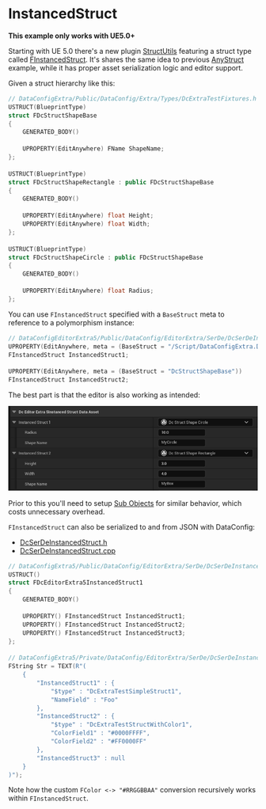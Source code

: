 # InstancedStruct

**This example only works with UE5.0+**

Starting with UE 5.0 there's a new plugin [StructUtils][1] featuring a struct type called [FInstancedStruct][2]. It's shares the same idea to previous [AnyStruct](./AnyStruct.md) example, while it has proper asset serialization logic and editor support.

Given a struct hierarchy like this:

```c++
// DataConfigExtra/Public/DataConfig/Extra/Types/DcExtraTestFixtures.h
USTRUCT(BlueprintType)
struct FDcStructShapeBase
{
    GENERATED_BODY()
    
    UPROPERTY(EditAnywhere) FName ShapeName;
};

USTRUCT(BlueprintType)
struct FDcStructShapeRectangle : public FDcStructShapeBase
{
    GENERATED_BODY()
    
    UPROPERTY(EditAnywhere) float Height;
    UPROPERTY(EditAnywhere) float Width;
};

USTRUCT(BlueprintType)
struct FDcStructShapeCircle : public FDcStructShapeBase
{
    GENERATED_BODY()
    
    UPROPERTY(EditAnywhere) float Radius;
};
```

You can use `FInstancedStruct` specified with a `BaseStruct` meta to reference to a polymorphism instance:

```c++
// DataConfigEditorExtra5/Public/DataConfig/EditorExtra/SerDe/DcSerDeInstancedStruct.h
UPROPERTY(EditAnywhere, meta = (BaseStruct = "/Script/DataConfigExtra.DcStructShapeBase"))
FInstancedStruct InstancedStruct1;

UPROPERTY(EditAnywhere, meta = (BaseStruct = "DcStructShapeBase"))
FInstancedStruct InstancedStruct2;
```

The best part is that the editor is also working as intended:

![DataConfigEditorExtra-InstancedStructEditor](Images/DataConfigEditorExtra-InstancedStructEditor.png)

Prior to this you'll need to setup [Sub Objects](../Formats/JSON.md#sub-objects) for similar behavior, which costs unnecessary overhead.

`FInstancedStruct` can also be serialized to and from JSON with DataConfig:


* [DcSerDeInstancedStruct.h]({{SrcRoot}}DataConfigEditorExtra5/Public/DataConfig/EditorExtra/SerDe/DcSerDeInstancedStruct.h)
* [DcSerDeInstancedStruct.cpp]({{SrcRoot}}DataConfigEditorExtra5/Private/DataConfig/EditorExtra/SerDe/DcSerDeInstancedStruct.cpp)

```c++
// DataConfigExtra5/Public/DataConfig/EditorExtra/SerDe/DcSerDeInstancedStruct.h
USTRUCT()
struct FDcEditorExtra5InstancedStruct1
{
    GENERATED_BODY()

    UPROPERTY() FInstancedStruct InstancedStruct1;
    UPROPERTY() FInstancedStruct InstancedStruct2;
    UPROPERTY() FInstancedStruct InstancedStruct3;
};

// DataConfigExtra5/Private/DataConfig/EditorExtra/SerDe/DcSerDeInstancedStruct.cpp
FString Str = TEXT(R"(
    {
        "InstancedStruct1" : {
            "$type" : "DcExtraTestSimpleStruct1",
            "NameField" : "Foo"
        },
        "InstancedStruct2" : {
            "$type" : "DcExtraTestStructWithColor1",
            "ColorField1" : "#0000FFFF",
            "ColorField2" : "#FF0000FF"
        },
        "InstancedStruct3" : null
    }
)");
```

Note how the custom `FColor <-> "#RRGGBBAA"` conversion recursively works within `FInstancedStruct`. 


[1]: https://docs.unrealengine.com/5.0/en-US/API/Plugins/StructUtils/
[2]: https://docs.unrealengine.com/5.0/en-US/API/Plugins/StructUtils/FInstancedStruct/

